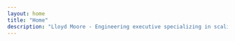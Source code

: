 ```yaml
---
layout: home
title: "Home"
description: "Lloyd Moore - Engineering executive specializing in scaling teams, platforms and revenue. CTO & VP Engineering with expertise in cloud architecture and digital transformation."
---
```

